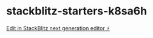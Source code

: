 # stackblitz-starters-k8sa6h

[Edit in StackBlitz next generation editor ⚡️](https://stackblitz.com/~/github.com/dkamzo458/stackblitz-starters-k8sa6h)
